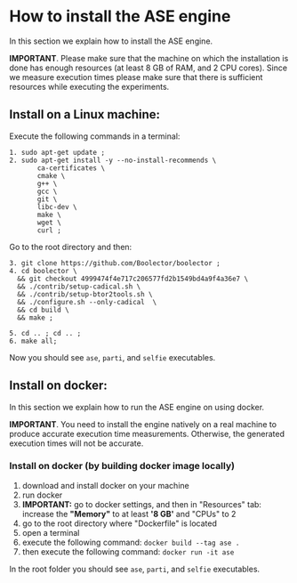 # How to install the ASE engine
In this section we explain how to install the ASE engine.

**IMPORTANT**. Please make sure that the machine on which the installation is done has enough resources (at least 8 GB of RAM, and 2 CPU cores). Since we measure execution times please make sure that there is sufficient resources while executing the experiments.

## Install on a Linux machine:
Execute the following commands in a terminal:
```
1. sudo apt-get update ;
2. sudo apt-get install -y --no-install-recommends \
       ca-certificates \
       cmake \
       g++ \
       gcc \
       git \
       libc-dev \
       make \
       wget \
       curl ;

```
Go to the root directory and then:
```
3. git clone https://github.com/Boolector/boolector ;
4. cd boolector \
  && git checkout 4999474f4e717c206577fd2b1549bd4a9f4a36e7 \
  && ./contrib/setup-cadical.sh \
  && ./contrib/setup-btor2tools.sh \
  && ./configure.sh --only-cadical  \
  && cd build \
  && make ;

5. cd .. ; cd .. ;
6. make all;
```
Now you should see `ase`, `parti`, and `selfie` executables.

## Install on docker:
In this section we explain how to run the ASE engine on using docker.

**IMPORTANT**. You need to install the engine natively on a real machine to produce accurate execution time measurements. Otherwise, the generated execution times will not be accurate.

### Install on docker (by building docker image locally)
1. download and install docker on your machine
2. run docker
3. **IMPORTANT:** go to docker settings, and then in "Resources" tab: increase the **"Memory"** to at least **'8 GB'** and "CPUs" to 2
4. go to the root directory where "Dockerfile" is located
5. open a terminal
6. execute the following command: `docker build --tag ase .`
7. then execute the following command: `docker run -it ase`

In the root folder you should see `ase`, `parti`, and `selfie` executables.